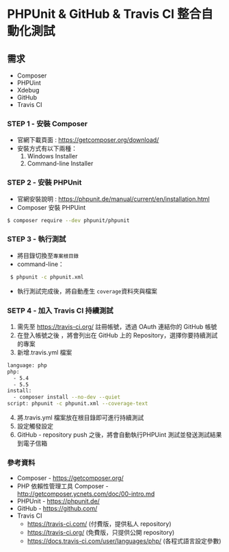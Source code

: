 PHPUnit & GitHub & Travis CI 整合自動化測試
============================
## 需求
+ Composer
+ PHPUint
+ Xdebug
+ GitHub
+ Travis CI

### STEP 1 - 安裝 Composer

+ 官網下載頁面 : https://getcomposer.org/download/
+ 安裝方式有以下兩種：
  1. Windows Installer
  2. Command-line Installer

### STEP 2 - 安裝 PHPUnit
+ 官網安裝說明 : https://phpunit.de/manual/current/en/installation.html
+  Composer 安裝 PHPUint

```sh
$ composer require --dev phpunit/phpunit
```

### STEP 3 - 執行測試

+ 將目錄切換至`專案根目錄`
+ command-line：
 ```sh
  $ phpunit -c phpunit.xml
 ```
+ 執行測試完成後，將自動產生 `coverage`資料夾與檔案

### SETP 4 - 加入 Travis CI 持續測試

1. 需先至 https://travis-ci.org/ 註冊帳號，透過 OAuth 連結你的 GitHub 帳號
2. 在登入帳號之後 ，將會列出在 GitHub 上的 Repository，選擇你要持續測試的專案
3. 新增.travis.yml 檔案
```sh
language: php
php:
  - 5.4
  - 5.5
install:
  - composer install --no-dev --quiet
script: phpunit -c phpunit.xml --coverage-text

```
4. 將.travis.yml 檔案放在根目錄即可進行持續測試
5. 設定觸發設定
6. GitHub - repository push 之後，將會自動執行PHPUint 測試並發送測試結果到電子信箱

### 參考資料
+ Composer - https://getcomposer.org/
+ PHP 依賴性管理工具 Composer - http://getcomposer.ycnets.com/doc/00-intro.md
+ PHPUnit - https://phpunit.de/
+ GitHub - https://github.com/
+ Travis CI
  - https://travis-ci.com/ (付費版，提供私人 repository)
  - https://travis-ci.org/ (免費版，只提供公開 repository)
  - https://docs.travis-ci.com/user/languages/php/ (各程式語言設定參數)
